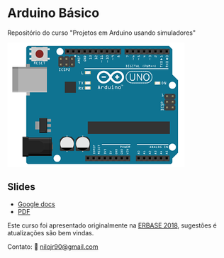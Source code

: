 # Arduino Básico

Repositório do curso "Projetos em Arduino usando simuladores"

<img src=".\assets\arduino-400.png" alt="arduino" />

## Slides

- [Google docs](https://docs.google.com/presentation/d/1ESFbMvXD-82HRdSyeOZg4N63cK5zann-85zdA6jvHng/edit?usp=sharing)
- [PDF](slides\Erbase_18_Arduino_Basico.pdf) 

Este curso foi apresentado originalmente na [ERBASE 2018](http://erbase.sbc.org.br/2018/), sugestões é atualizações são bem vindas. 

Contato: 📧 nilojr90@gmail.com
